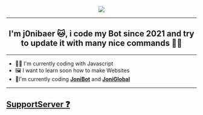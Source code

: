 <div align="center" style"border-radius:15px">
  <img src="https://cdn.discordapp.com/attachments/892474726600024074/936696631661822032/Banner.png" style"width: 100%;border-radius:15px">
</div>

***
## <div align="center">I'm j0nibaer 🐱, i code my Bot since 2021 and try to update it with many nice commands 👨‍💻</div>  
***
- 👩‍💻 I'm currently coding with Javascript
- 🖼 I want to learn soon how to make Websites
- 🤖I'm currently coding [**JoniBot**](https://discord.com/oauth2/authorize?client_id=825037391336964157&permissions=322566&scope=bot) and [**JoniGlobal**](https://discord.com/oauth2/authorize?client_id=820287636098121729&permissions=448824470609&scope=bot)
***
## [**SupportServer ❓**](https://discord.gg/7DC93XscbQ)



